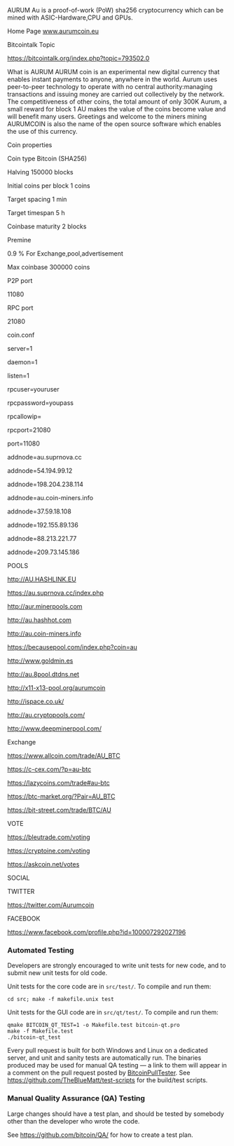 ﻿AURUM Au is a proof-of-work (PoW)
sha256 cryptocurrency 
which can be mined 
with ASIC-Hardware,CPU and GPUs. 

Home Page www.aurumcoin.eu

Bitcointalk Topic 

https://bitcointalk.org/index.php?topic=793502.0


What is AURUM
AURUM coin is an experimental new digital currency that enables instant payments to anyone, anywhere in the world. Aurum uses peer-to-peer 
technology to operate with no central authority:managing transactions and issuing money are carried out collectively by the network. 
The competitiveness of other coins, the total amount of only 300K Aurum, a small reward for block 1 AU makes the value of the coins 
become value and will benefit many users. Greetings and welcome to the miners mining 
AURUMCOIN is also the name of the open source software which enables the use of this currency.

Coin properties

Coin type Bitcoin (SHA256)

Halving 150000 blocks

Initial coins per block 1 coins

Target spacing 1 min

Target timespan 5 h

Coinbase maturity 2 blocks

Premine

0.9 % For Exchange,pool,advertisement

Max coinbase 300000 coins

P2P port

11080

RPC port

21080

coin.conf

server=1

daemon=1

listen=1

rpcuser=youruser

rpcpassword=youpass

rpcallowip=

rpcport=21080

port=11080

addnode=au.suprnova.cc

addnode=54.194.99.12

addnode=198.204.238.114

addnode=au.coin-miners.info

addnode=37.59.18.108

addnode=192.155.89.136

addnode=88.213.221.77

addnode=209.73.145.186


POOLS

http://AU.HASHLINK.EU 

https://au.suprnova.cc/index.php

http://aur.minerpools.com 

http://au.hashhot.com 

http://au.coin-miners.info

https://becausepool.com/index.php?coin=au 

http://www.goldmin.es 

http://au.8pool.dtdns.net

http://x11-x13-pool.org/aurumcoin

http://ispace.co.uk/

http://au.cryptopools.com/

http://www.deepminerpool.com/

Exchange

https://www.allcoin.com/trade/AU_BTC

https://c-cex.com/?p=au-btc

https://lazycoins.com/trade#au-btc

https://btc-market.org/?Pair=AU_BTC

https://bit-street.com/trade/BTC/AU


VOTE

https://bleutrade.com/voting

https://cryptoine.com/voting

https://askcoin.net/votes


SOCIAL

TWITTER

https://twitter.com/Aurumcoin

FACEBOOK

https://www.facebook.com/profile.php?id=100007292027196





### Automated Testing

Developers are strongly encouraged to write unit tests for new code, and to
submit new unit tests for old code.

Unit tests for the core code are in `src/test/`. To compile and run them:

    cd src; make -f makefile.unix test

Unit tests for the GUI code are in `src/qt/test/`. To compile and run them:

    qmake BITCOIN_QT_TEST=1 -o Makefile.test bitcoin-qt.pro
    make -f Makefile.test
    ./bitcoin-qt_test

Every pull request is built for both Windows and Linux on a dedicated server,
and unit and sanity tests are automatically run. The binaries produced may be
used for manual QA testing — a link to them will appear in a comment on the
pull request posted by [BitcoinPullTester](https://github.com/BitcoinPullTester). See https://github.com/TheBlueMatt/test-scripts
for the build/test scripts.

### Manual Quality Assurance (QA) Testing

Large changes should have a test plan, and should be tested by somebody other
than the developer who wrote the code.

See https://github.com/bitcoin/QA/ for how to create a test plan.
